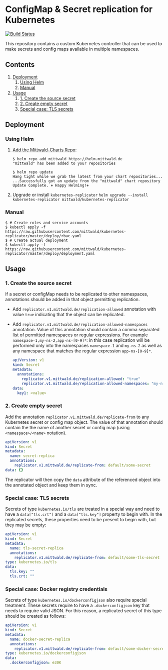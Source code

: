 # ConfigMap & Secret replication for Kubernetes

[![Build Status](https://travis-ci.org/mittwald/kubernetes-replicator.svg?branch=master)](https://travis-ci.org/mittwald/kubernetes-replicator)

This repository contains a custom Kubernetes controller that can be used to make
secrets and config maps available in multiple namespaces.

## Contents

1. [Deployment](#deployment)
    1. [Using Helm](#using-helm)
    1. [Manual](#manual)
1. [Usage](#usage)
    1. [1. Create the source secret](#1-create-the-source-secret)
    1. [2. Create empty secret](#2-create-empty-secret)
    1. [Special case: TLS secrets](#special-case-tls-secrets)

## Deployment

### Using Helm

1. [Add the Mittwald-Charts Repo](https://github.com/mittwald/helm-charts/blob/master/README.md#usage):
    ```shellsession
    $ helm repo add mittwald https://helm.mittwald.de
    "mittwald" has been added to your repositories

    $ helm repo update
    Hang tight while we grab the latest from your chart repositories...
    ...Successfully got an update from the "mittwald" chart repository
    Update Complete. ⎈ Happy Helming!⎈
    ```

2. Upgrade or install `kubernetes-replicator`
    `helm upgrade --install kubernetes-replicator mittwald/kubernetes-replicator`

### Manual

```shellsession
$ # Create roles and service accounts
$ kubectl apply -f https://raw.githubusercontent.com/mittwald/kubernetes-replicator/master/deploy/rbac.yaml
$ # Create actual deployment
$ kubectl apply -f https://raw.githubusercontent.com/mittwald/kubernetes-replicator/master/deploy/deployment.yaml
```

## Usage

### 1. Create the source secret

If a secret or configMap needs to be replicated to other namespaces, annotations should be added in that object permitting replication.
 
  - Add `replicator.v1.mittwald.de/replication-allowed` annotation with value `true` indicating that the object can be replicated.
  - Add `replicator.v1.mittwald.de/replication-allowed-namespaces` annotation. Value of this annotation should contain a comma separated list of permitted namespaces or regular expressions. For example `namespace-1,my-ns-2,app-ns-[0-9]*`: in this case replication will be performed only into the namespaces `namespace-1` and `my-ns-2` as well as any namespace that matches the regular expression `app-ns-[0-9]*`.

    ```yaml
    apiVersion: v1
    kind: Secret
    metadata:
      annotations:
        replicator.v1.mittwald.de/replication-allowed: "true"
        replicator.v1.mittwald.de/replication-allowed-namespaces: "my-ns-1,namespace-[0-9]*"
    data:
      key1: <value>
    ```

### 2. Create empty secret

Add the annotation `replicator.v1.mittwald.de/replicate-from` to any Kubernetes secret or config map object. The value of that annotation should contain the the name of another secret or config map (using `<namespace>/<name>` notation).

```yaml
apiVersion: v1
kind: Secret
metadata:
  name: secret-replica
  annotations:
    replicator.v1.mittwald.de/replicate-from: default/some-secret
data: {}
```

The replicator will then copy the `data` attribute of the referenced object into the annotated object and keep them in sync.   

### Special case: TLS secrets

Secrets of type `kubernetes.io/tls` are treated in a special way and need to have a `data["tls.crt"]` and a `data["tls.key"]` property to begin with. In the replicated secrets, these properties need to be present to begin with, but they may be empty:

```yaml
apiVersion: v1
kind: Secret
metadata:
  name: tls-secret-replica
  annotations:
    replicator.v1.mittwald.de/replicate-from: default/some-tls-secret
type: kubernetes.io/tls
data:
  tls.key: ""
  tls.crt: ""
```

### Special case: Docker registry credentials

Secrets of type `kubernetes.io/dockerconfigjson` also require special treatment. These secrets require to have a `.dockerconfigjson` key that needs to require valid JSON. For this reason, a replicated secret of this type should be created as follows:

```yaml
apiVersion: v1
kind: Secret
metadata:
  name: docker-secret-replica
  annotations:
    replicator.v1.mittwald.de/replicate-from: default/some-docker-secret
type: kubernetes.io/dockerconfigjson
data:
  .dockerconfigjson: e30K
```